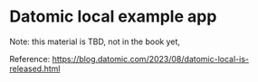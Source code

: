 # Datomic local example app

Note: this material is TBD, not in the book yet,

Reference: https://blog.datomic.com/2023/08/datomic-local-is-released.html
